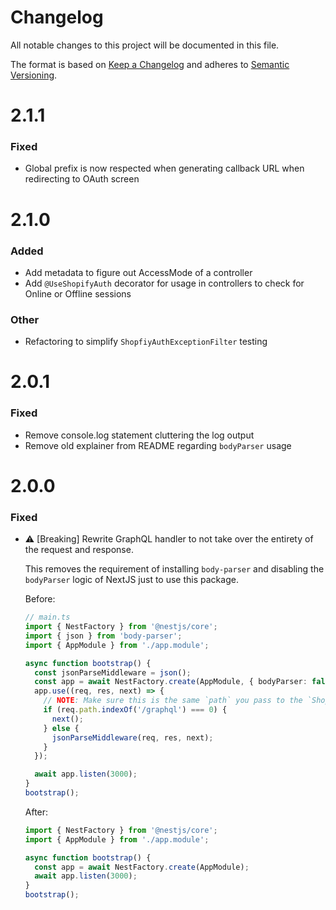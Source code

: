 # Changelog

All notable changes to this project will be documented in this file.

The format is based on [Keep a Changelog](http://keepachangelog.com/en/1.0.0/)
and adheres to [Semantic Versioning](http://semver.org/spec/v2.0.0.html).

# 2.1.1

### Fixed

- Global prefix is now respected when generating callback URL when redirecting to OAuth screen

# 2.1.0

### Added

- Add metadata to figure out AccessMode of a controller
- Add `@UseShopifyAuth` decorator for usage in controllers to check for Online or Offline sessions

### Other

- Refactoring to simplify `ShopfiyAuthExceptionFilter` testing

# 2.0.1

### Fixed

- Remove console.log statement cluttering the log output
- Remove old explainer from README regarding `bodyParser` usage

# 2.0.0

### Fixed

- ⚠️ [Breaking] Rewrite GraphQL handler to not take over the entirety of the request and response.

  This removes the requirement of installing `body-parser` and disabling the `bodyParser` logic of NextJS just to use this package.

  Before:

  ```ts
  // main.ts
  import { NestFactory } from '@nestjs/core';
  import { json } from 'body-parser';
  import { AppModule } from './app.module';

  async function bootstrap() {
    const jsonParseMiddleware = json();
    const app = await NestFactory.create(AppModule, { bodyParser: false });
    app.use((req, res, next) => {
      // NOTE: Make sure this is the same `path` you pass to the `ShopifyAuthModule.registerOnlineAsync`.
      if (req.path.indexOf('/graphql') === 0) {
        next();
      } else {
        jsonParseMiddleware(req, res, next);
      }
    });

    await app.listen(3000);
  }
  bootstrap();
  ```

  After:

  ```ts
  import { NestFactory } from '@nestjs/core';
  import { AppModule } from './app.module';

  async function bootstrap() {
    const app = await NestFactory.create(AppModule);
    await app.listen(3000);
  }
  bootstrap();
  ```
